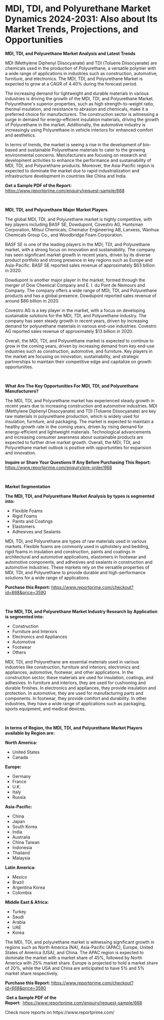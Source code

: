 <p><h1>MDI, TDI, and Polyurethane Market Dynamics 2024-2031: Also about Its Market Trends, Projections, and Opportunities</h1></p><p><strong>MDI, TDI, and Polyurethane Market Analysis and Latest Trends</strong></p>
<p><p>MDI (Methylene Diphenyl Diisocyanate) and TDI (Toluene Diisocyanate) are chemicals used in the production of Polyurethane, a versatile polymer with a wide range of applications in industries such as construction, automotive, furniture, and electronics. The MDI, TDI, and Polyurethane Market is expected to grow at a CAGR of 4.40% during the forecast period.</p><p>The increasing demand for lightweight and durable materials in various industries is driving the growth of the MDI, TDI, and Polyurethane Market. Polyurethane's superior properties, such as high strength-to-weight ratio, thermal insulation, and resistance to abrasion and chemicals, make it a preferred choice for manufacturers. The construction sector is witnessing a surge in demand for energy-efficient insulation materials, driving the growth of Polyurethane in the market. Additionally, the automotive industry is increasingly using Polyurethane in vehicle interiors for enhanced comfort and aesthetics.</p><p>In terms of trends, the market is seeing a rise in the development of bio-based and sustainable Polyurethane materials to cater to the growing environmental concerns. Manufacturers are focusing on research and development activities to enhance the performance and sustainability of MDI, TDI, and Polyurethane products. Moreover, the Asia-Pacific region is expected to dominate the market due to rapid industrialization and infrastructure development in countries like China and India.</p></p>
<p><strong>Get a Sample PDF of the Report:&nbsp;</strong> <a href="https://www.reportprime.com/enquiry/request-sample/668">https://www.reportprime.com/enquiry/request-sample/668</a></p>
<p>&nbsp;</p>
<p><strong>MDI, TDI, and Polyurethane Major Market Players</strong></p>
<p><p>The global MDI, TDI, and Polyurethane market is highly competitive, with key players including BASF SE, Dowdupont, Covestro AG, Huntsman Corporation, Mitsui Chemicals, Chematur Engineering AB, Lanxess, Wanhua Chemicals Group Co., and Woodbridge Foam Corporation.</p><p>BASF SE is one of the leading players in the MDI, TDI, and Polyurethane market, with a strong focus on innovation and sustainability. The company has seen significant market growth in recent years, driven by its diverse product portfolio and strong presence in key regions such as Europe and Asia-Pacific. BASF SE reported sales revenue of approximately $63 billion in 2020.</p><p>Dowdupont is another major player in the market, formed through the merger of Dow Chemical Company and E. I. du Pont de Nemours and Company. The company offers a wide range of MDI, TDI, and Polyurethane products and has a global presence. Dowdupont reported sales revenue of around $86 billion in 2020.</p><p>Covestro AG is a key player in the market, with a focus on developing sustainable solutions for the MDI, TDI, and Polyurethane industry. The company has seen steady growth in recent years, driven by increasing demand for polyurethane materials in various end-use industries. Covestro AG reported sales revenue of approximately $13 billion in 2020.</p><p>Overall, the MDI, TDI, and Polyurethane market is expected to continue to grow in the coming years, driven by increasing demand from key end-use industries such as construction, automotive, and furniture. Key players in the market are focusing on innovation, sustainability, and strategic partnerships to maintain their competitive edge and capitalize on growth opportunities.</p></p>
<p>&nbsp;</p>
<p><strong>What Are The Key Opportunities For MDI, TDI, and Polyurethane Manufacturers?</strong></p>
<p><p>The MDI, TDI, and Polyurethane market has experienced steady growth in recent years due to increasing construction and automotive industries. MDI (Methylene Diphenyl Diisocyanate) and TDI (Toluene Diisocyanate) are key raw materials in polyurethane production, which is widely used for insulation, furniture, and packaging. The market is expected to maintain a healthy growth rate in the coming years, driven by rising demand for energy-efficient and lightweight materials. Technological advancements and increasing consumer awareness about sustainable products are expected to further drive market growth. Overall, the MDI, TDI, and Polyurethane market outlook is positive with opportunities for expansion and innovation.</p></p>
<p><strong>Inquire or Share Your Questions If Any Before Purchasing This Report:</strong> <a href="https://www.reportprime.com/enquiry/pre-order/668">https://www.reportprime.com/enquiry/pre-order/668</a></p>
<p>&nbsp;</p>
<p><strong>Market Segmentation</strong></p>
<p><strong>The MDI, TDI, and Polyurethane Market Analysis by types is segmented into:</strong></p>
<p><ul><li>Flexible Foams</li><li>Rigid Foams</li><li>Paints and Coatings</li><li>Elastomers</li><li>Adhesives and Sealants</li></ul></p>
<p><p>MDI, TDI, and Polyurethane are types of raw materials used in various markets. Flexible foams are commonly used in upholstery and bedding, rigid foams in insulation and construction, paints and coatings in architectural and automotive applications, elastomers in footwear and automotive components, and adhesives and sealants in construction and automotive industries. These markets rely on the versatile properties of MDI, TDI, and Polyurethane to provide durable and high-performance solutions for a wide range of applications.</p></p>
<p><strong>Purchase this Report:&nbsp;</strong><a href="https://www.reportprime.com/checkout?id=668&price=3590">https://www.reportprime.com/checkout?id=668&price=3590</a></p>
<p>&nbsp;</p>
<p><strong>The MDI, TDI, and Polyurethane Market Industry Research by Application is segmented into:</strong></p>
<p><ul><li>Construction</li><li>Furniture and Interiors</li><li>Electronics and Appliances</li><li>Automotive</li><li>Footwear</li><li>Others</li></ul></p>
<p><p>MDI, TDI, and Polyurethane are essential materials used in various industries like construction, furniture and interiors, electronics and appliances, automotive, footwear, and other applications. In the construction sector, these materials are used for insulation, coatings, and adhesives. In furniture and interiors, they are used for cushioning and durable finishes. In electronics and appliances, they provide insulation and protection. In automotive, they are used for manufacturing parts and components. In footwear, they provide comfort and durability. In other industries, they have a wide range of applications such as packaging, sports equipment, and medical devices.</p></p>
<p>&nbsp;</p>
<p><strong>In terms of Region, the MDI, TDI, and Polyurethane Market Players available by Region are:</strong></p>
<p>
    <p> <strong> North America: </strong>
        <ul>
            <li>United States</li>
            <li>Canada</li>
        </ul>
        </p> 
    <p> <strong> Europe: </strong>
        <ul>
            <li>Germany</li>
            <li>France</li>
            <li>U.K.</li>
            <li>Italy</li>
            <li>Russia</li>
        </ul>
        </p> 
    <p> <strong> Asia-Pacific: </strong>
        <ul>
            <li>China</li>
            <li>Japan</li>
            <li>South Korea</li>
            <li>India</li>
            <li>Australia</li>
            <li>China Taiwan</li>
            <li>Indonesia</li>
            <li>Thailand</li>
            <li>Malaysia</li>
        </ul>
        </p> 
    <p> <strong> Latin America: </strong>
        <ul>
            <li>Mexico</li>
            <li>Brazil</li>
            <li>Argentina Korea</li>
            <li>Colombia</li>
        </ul>
        </p> 
    <p> <strong> Middle East & Africa: </strong>
        <ul>
            <li>Turkey</li>
            <li>Saudi</li>
            <li>Arabia</li>
            <li>UAE</li>
            <li>Korea</li>
        </ul>
    </p>
    </p>
<p><p>The MDI, TDI, and polyurethane market is witnessing significant growth in regions such as North America (NA), Asia-Pacific (APAC), Europe, United States of America (USA), and China. The APAC region is expected to dominate the market with a market share of 45%, followed by North America with 25% market share. Europe is projected to hold a market share of 20%, while the USA and China are anticipated to have 5% and 5% market share respectively.</p></p>
<p><strong>Purchase this Report: </strong><a href="https://www.reportprime.com/checkout?id=668&price=3590">https://www.reportprime.com/checkout?id=668&price=3590</a></p>
<p>&nbsp;<strong>Get a Sample PDF of the Report:&nbsp;&nbsp;</strong><a href="https://www.reportprime.com/enquiry/request-sample/668">https://www.reportprime.com/enquiry/request-sample/668</a></p>
<p><strong></strong></p>
<p>Check more reports on https://www.reportprime.com/</p>